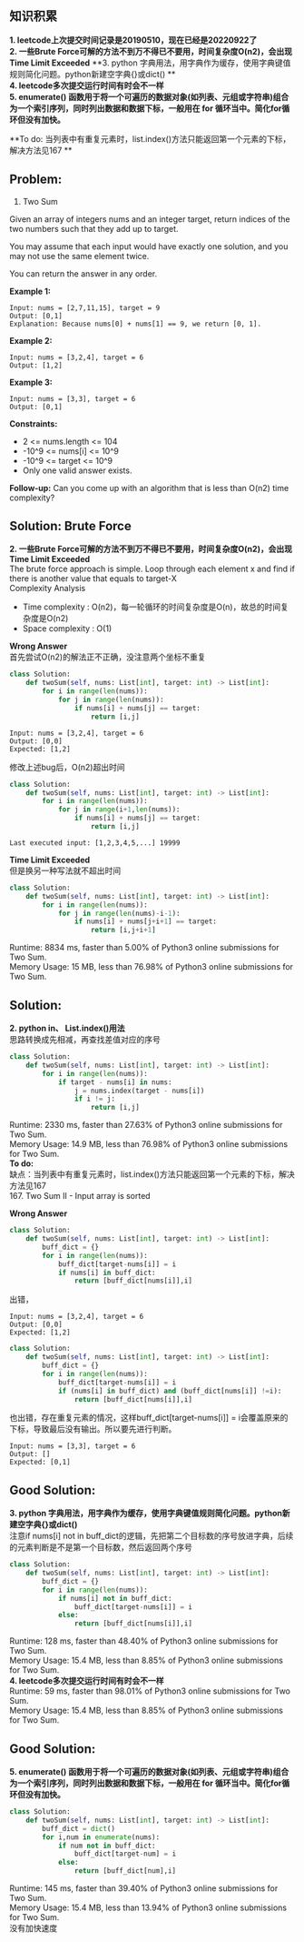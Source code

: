 ## 知识积累

**1. leetcode上次提交时间记录是20190510，现在已经是20220922了**  
**2. 一些Brute Force可解的方法不到万不得已不要用，时间复杂度O(n2)，会出现Time Limit Exceeded**
**3.  python 字典用法，用字典作为缓存，使用字典键值规则简化问题。python新建空字典{}或dict() **   
**4.  leetcode多次提交运行时间有时会不一样**    
**5.  enumerate() 函数用于将一个可遍历的数据对象(如列表、元组或字符串)组合为一个索引序列，同时列出数据和数据下标，一般用在 for 循环当中。简化for循环但没有加快。**    

**To do: 当列表中有重复元素时，list.index()方法只能返回第一个元素的下标，解决方法见167 **

## Problem:

1. Two Sum

Given an array of integers nums and an integer target, return indices of the two numbers such that they add up to target.

You may assume that each input would have exactly one solution, and you may not use the same element twice.

You can return the answer in any order.

**Example 1:**
```
Input: nums = [2,7,11,15], target = 9
Output: [0,1]
Explanation: Because nums[0] + nums[1] == 9, we return [0, 1].
```

**Example 2:**
```
Input: nums = [3,2,4], target = 6
Output: [1,2]
```   

**Example 3:**
```
Input: nums = [3,3], target = 6
Output: [0,1]
```
 
**Constraints:**  
*  2 <= nums.length <= 104
* -10^9 <= nums[i] <= 10^9
* -10^9 <= target <= 10^9
* Only one valid answer exists.

**Follow-up:** Can you come up with an algorithm that is less than O(n2) time complexity?

## Solution: Brute Force
**2. 一些Brute Force可解的方法不到万不得已不要用，时间复杂度O(n2)，会出现Time Limit Exceeded**   
The brute force approach is simple. Loop through each element x and find if there is another value that equals to target-X   
Complexity Analysis
* Time complexity : O(n2)，每一轮循环的时间复杂度是O(n)，故总的时间复杂度是O(n2)
* Space complexity : O(1)

**Wrong Answer**  
首先尝试O(n2)的解法正不正确，没注意两个坐标不重复
```python
class Solution:
    def twoSum(self, nums: List[int], target: int) -> List[int]:
        for i in range(len(nums)):
            for j in range(len(nums)):
                if nums[i] + nums[j] == target:
                    return [i,j]
```  
```
Input: nums = [3,2,4], target = 6
Output: [0,0]
Expected: [1,2]
```

修改上述bug后，O(n2)超出时间
```python
class Solution:
    def twoSum(self, nums: List[int], target: int) -> List[int]:
        for i in range(len(nums)):
            for j in range(i+1,len(nums)):
                if nums[i] + nums[j] == target:
                    return [i,j]
```  
```
Last executed input: [1,2,3,4,5,...] 19999
```
**Time Limit Exceeded**  
但是换另一种写法就不超出时间
```python
class Solution:
    def twoSum(self, nums: List[int], target: int) -> List[int]:
        for i in range(len(nums)):
            for j in range(len(nums)-i-1):
                if nums[i] + nums[j+i+1] == target:
                    return [i,j+i+1]
```  
Runtime: 8834 ms, faster than 5.00% of Python3 online submissions for Two Sum.    
Memory Usage: 15 MB, less than 76.98% of Python3 online submissions for Two Sum.


## Solution: 
**2.  python in、 List.index()用法**   
思路转换成先相减，再查找差值对应的序号
```python
class Solution:
    def twoSum(self, nums: List[int], target: int) -> List[int]:
        for i in range(len(nums)):
            if target - nums[i] in nums:
                j = nums.index(target - nums[i])
                if i != j:
                    return [i,j]
```
Runtime: 2330 ms, faster than 27.63% of Python3 online submissions for Two Sum.  
Memory Usage: 14.9 MB, less than 76.98% of Python3 online submissions for Two Sum.  
**To do:**  
缺点：当列表中有重复元素时，list.index()方法只能返回第一个元素的下标，解决方法见167  
167. Two Sum II - Input array is sorted

**Wrong Answer**  
```python
class Solution:
    def twoSum(self, nums: List[int], target: int) -> List[int]:
        buff_dict = {}
        for i in range(len(nums)):
            buff_dict[target-nums[i]] = i
            if nums[i] in buff_dict:
                return [buff_dict[nums[i]],i]
```
出错，
```
Input: nums = [3,2,4], target = 6
Output: [0,0]
Expected: [1,2]
```
```python
class Solution:
    def twoSum(self, nums: List[int], target: int) -> List[int]:
        buff_dict = {}
        for i in range(len(nums)):
            buff_dict[target-nums[i]] = i
            if (nums[i] in buff_dict) and (buff_dict[nums[i]] !=i):
                return [buff_dict[nums[i]],i]
```
也出错，存在重复元素的情况，这样buff_dict[target-nums[i]] = i会覆盖原来的下标，导致最后没有输出。所以要先进行判断。
```
Input: nums = [3,3], target = 6
Output: []
Expected: [0,1]
```
## Good Solution: 
**3.  python 字典用法，用字典作为缓存，使用字典键值规则简化问题。python新建空字典{}或dict()**    
注意if nums[i] not in buff_dict的逻辑，先把第二个目标数的序号放进字典，后续的元素判断是不是第一个目标数，然后返回两个序号  
```python
class Solution:
    def twoSum(self, nums: List[int], target: int) -> List[int]:
        buff_dict = {}
        for i in range(len(nums)):
            if nums[i] not in buff_dict:
                buff_dict[target-nums[i]] = i
            else:
                return [buff_dict[nums[i]],i]
```
Runtime: 128 ms, faster than 48.40% of Python3 online submissions for Two Sum.   
Memory Usage: 15.4 MB, less than 8.85% of Python3 online submissions for Two Sum.      
**4.  leetcode多次提交运行时间有时会不一样**    
Runtime: 59 ms, faster than 98.01% of Python3 online submissions for Two Sum.  
Memory Usage: 15.4 MB, less than 8.85% of Python3 online submissions for Two Sum.   

## Good Solution: 
**5.  enumerate() 函数用于将一个可遍历的数据对象(如列表、元组或字符串)组合为一个索引序列，同时列出数据和数据下标，一般用在 for 循环当中。简化for循环但没有加快。**    
```python
class Solution:
    def twoSum(self, nums: List[int], target: int) -> List[int]:
        buff_dict = dict()
        for i,num in enumerate(nums):
            if num not in buff_dict:
                buff_dict[target-num] = i
            else:
                return [buff_dict[num],i]
```
Runtime: 145 ms, faster than 39.40% of Python3 online submissions for Two Sum.  
Memory Usage: 15.4 MB, less than 13.94% of Python3 online submissions for Two Sum.      
没有加快速度
